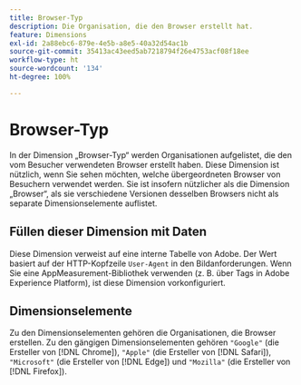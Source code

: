 ```yaml
---
title: Browser-Typ
description: Die Organisation, die den Browser erstellt hat.
feature: Dimensions
exl-id: 2a88ebc6-879e-4e5b-a8e5-40a32d54ac1b
source-git-commit: 35413ac43eed5ab7218794f26e4753acf08f18ee
workflow-type: ht
source-wordcount: '134'
ht-degree: 100%

---
```


# Browser-Typ

In der Dimension „Browser-Typ“ werden Organisationen aufgelistet, die den vom Besucher verwendeten Browser erstellt haben. Diese Dimension ist nützlich, wenn Sie sehen möchten, welche übergeordneten Browser von Besuchern verwendet werden. Sie ist insofern nützlicher als die Dimension „Browser“, als sie verschiedene Versionen desselben Browsers nicht als separate Dimensionselemente auflistet.

## Füllen dieser Dimension mit Daten

Diese Dimension verweist auf eine interne Tabelle von Adobe. Der Wert basiert auf der HTTP-Kopfzeile `User-Agent` in den Bildanforderungen. Wenn Sie eine AppMeasurement-Bibliothek verwenden (z. B. über Tags in Adobe Experience Platform), ist diese Dimension vorkonfiguriert.

## Dimensionselemente

Zu den Dimensionselementen gehören die Organisationen, die Browser erstellen. Zu den gängigen Dimensionselementen gehören `"Google"` (die Ersteller von [!DNL Chrome]), `"Apple"` (die Ersteller von [!DNL Safari]), `"Microsoft"` (die Ersteller von [!DNL Edge]) und `"Mozilla"` (die Ersteller von [!DNL Firefox]).
